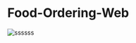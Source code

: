 # Food-Ordering-Web
![ssssss](https://user-images.githubusercontent.com/72604043/145448555-fe76800a-b872-4bbd-ae35-ebe789d0257d.png)
